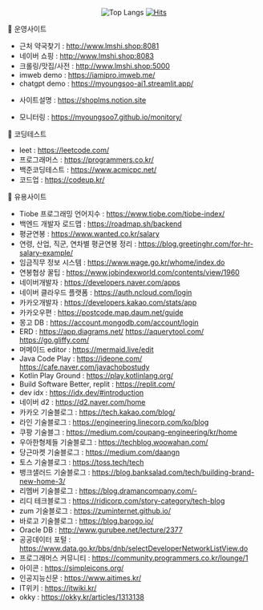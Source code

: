 <div align=center>
 
![Top Langs](https://github-readme-stats.vercel.app/api/top-langs/?username=MyoungSoo7&layout=compact&theme=dark)
[![Hits](https://hits.seeyoufarm.com/api/count/incr/badge.svg?url=https%3A%2F%2Fgithub.com%2FMyoungSoo7&count_bg=%2379C83D&title_bg=%23555555&icon=&icon_color=%23E7E7E7&title=hits&edge_flat=false)](https://hits.seeyoufarm.com)<br>

</div>  

🔭 운영사이트<br>
- 근처 약국찾기 : http://www.lmshi.shop:8081<br>
- 네이버 쇼핑 : http://www.lmshi.shop:8083<br>
- 크롤링/맛집/사전 : http://www.lmshi.shop:5000<br>
- imweb demo : https://iamipro.imweb.me/
- chatgpt demo : https://myoungsoo-ai1.streamlit.app/
* 사이트설명 : https://shoplms.notion.site

* 모니터링 : https://myoungsoo7.github.io/monitory/

🔭 코딩테스트<br>
- leet : https://leetcode.com/
- 프로그래머스 : https://programmers.co.kr/
- 백준코딩테스트 : https://www.acmicpc.net/
- 코드업 : https://codeup.kr/

🔭 유용사이트<br>
- Tiobe 프로그래밍 언어지수 : https://www.tiobe.com/tiobe-index/
- 백엔드 개발자 로드맵 : https://roadmap.sh/backend
- 평균연봉 : https://www.wanted.co.kr/salary
- 연령, 산업, 직군, 연차별 평균연봉 정리 : https://blog.greetinghr.com/for-hr-salary-example/
- 임금직무 정보 시스템 : https://www.wage.go.kr/whome/index.do
- 연봉협상 꿀팁 : https://www.jobindexworld.com/contents/view/1960
- 네이버개발자 : https://developers.naver.com/apps
- 네이버 클라우드 플랫폼 : https://auth.ncloud.com/login
- 카카오개발자 : https://developers.kakao.com/stats/app
- 카카오우편 : https://postcode.map.daum.net/guide 
- 몽고 DB : https://account.mongodb.com/account/login
- ERD : https://app.diagrams.net/   https://aquerytool.com/  https://go.gliffy.com/
- 머메이드 editor : https://mermaid.live/edit
- Java Code Play :  https://ideone.com/   https://cafe.naver.com/javachobostudy
- Kotlin Play Ground : https://play.kotlinlang.org/
- Build Software Better, replit : https://replit.com/
- dev idx : https://idx.dev/#introduction
- 네이버 d2 : https://d2.naver.com/home
- 카카오 기술블로그 : https://tech.kakao.com/blog/
- 라인 기술블로그 : https://engineering.linecorp.com/ko/blog
- 쿠팡 기술블그 : https://medium.com/coupang-engineering/kr/home
- 우아한형제들 기술블로그 : https://techblog.woowahan.com/
- 당근마켓 기술블로그 : https://medium.com/daangn
- 토스 기술블로그 : https://toss.tech/tech
- 뱅크샐러드 기술블로그 : https://blog.banksalad.com/tech/building-brand-new-home-3/
- 리멤버 기술블로그 : https://blog.dramancompany.com/- 
- 리디 테크블로그 : https://ridicorp.com/story-category/tech-blog
- zum 기술블로그 : https://zuminternet.github.io/
- 바로고 기술블로그 :  https://blog.barogo.io/
- Oracle DB : http://www.gurubee.net/lecture/2377
- 공공데이터 포털 : https://www.data.go.kr/bbs/dnb/selectDeveloperNetworkListView.do
- 프로그래머스 커뮤니티 : https://community.programmers.co.kr/lounge/1
- 아이콘 : https://simpleicons.org/   
- 인공지능신문 : https://www.aitimes.kr/
- IT위키 : https://itwiki.kr/
- okky : https://okky.kr/articles/1313138





<!--
[![Solved.ac Profile](http://mazassumnida.wtf/api/generate_badge?boj=iamipro)](https://solved.ac/iamipro)
**MyoungSoo7/MyoungSoo7** is a ✨ _special_ ✨ repository because its `README.md` (this file) appears on your GitHub profile.
![MyoungSoo7 GitHub stats](https://github-readme-stats.vercel.app/api?username=MyoungSoo7&show_icons=true&theme=dark) <br>   
Here are some ideas to get you started:
<img src="https://img.shields.io/badge/java-007396?style=for-the-badge&logo=java&logoColor=white">
<img src="https://img.shields.io/badge/spring-6DB33F?style=for-the-badge&logo=spring&logoColor=white">
<img src="https://img.shields.io/badge/mysql-4479A1?style=for-the-badge&logo=mysql&logoColor=white">
<img src="https://img.shields.io/badge/springboot-6DB33F?style=for-the-badge&logo=springboot&logoColor=white"><br>

<img src="https://img.shields.io/badge/java-007396?style=for-the-badge&logo=java&logoColor=white">
<img src="https://img.shields.io/badge/spring-6DB33F?style=for-the-badge&logo=spring&logoColor=white">
<img src="https://img.shields.io/badge/springboot-6DB33F?style=for-the-badge&logo=springboot&logoColor=white"><br>

- 🔭 I’m currently working on ...
- 🌱 I’m currently learning ...
- 👯 I’m looking to collaborate on ...
- 🤔 I’m looking for help with ...
- 💬 Ask me about ...
- 📫 How to reach me: ...
- 😄 Pronouns: ...
- ⚡ Fun fact: ...
-->
